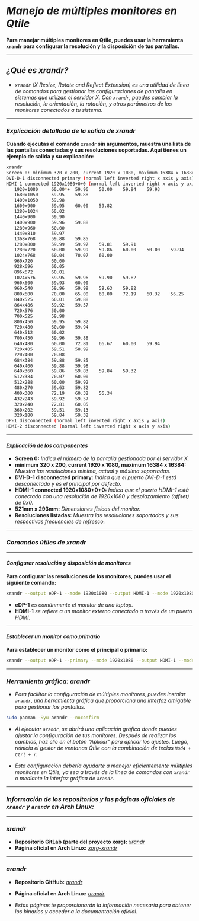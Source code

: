 <!-- Autor: Daniel Benjamin Perez Morales -->
<!-- GitHub: https://github.com/DanielBenjaminPerezMoralesDev13 -->
<!-- Gitlab: https://gitlab.com/DanielBenjaminPerezMoralesDev13 -->
<!-- Correo electrónico: danielperezdev@proton.me -->

# ***Manejo de múltiples monitores en Qtile***

**Para manejar múltiples monitores en Qtile, puedes usar la herramienta `xrandr` para configurar la resolución y la disposición de tus pantallas.**

---

## ***¿Qué es xrandr?***

- *`xrandr` (X Resize, Rotate and Reflect Extension) es una utilidad de línea de comandos para gestionar las configuraciones de pantalla en sistemas que utilizan el servidor X. Con `xrandr`, puedes cambiar la resolución, la orientación, la rotación, y otros parámetros de los monitores conectados a tu sistema.*

---

### ***Explicación detallada de la salida de xrandr***

**Cuando ejecutas el comando `xrandr` sin argumentos, muestra una lista de las pantallas conectadas y sus resoluciones soportadas. Aquí tienes un ejemplo de salida y su explicación:**

```bash
xrandr
Screen 0: minimum 320 x 200, current 1920 x 1080, maximum 16384 x 16384
DVI-D-1 disconnected primary (normal left inverted right x axis y axis)
HDMI-1 connected 1920x1080+0+0 (normal left inverted right x axis y axis) 521mm x 293mm
   1920x1080     60.00*+  59.96    50.00    59.94    59.93  
   1680x1050     59.95    59.88  
   1400x1050     59.98  
   1600x900      59.95    60.00    59.82  
   1280x1024     60.02  
   1440x900      59.90  
   1400x900      59.96    59.88  
   1280x960      60.00  
   1440x810      59.97  
   1368x768      59.88    59.85  
   1280x800      59.99    59.97    59.81    59.91  
   1280x720      60.00    59.99    59.86    60.00    50.00    59.94    59.74  
   1024x768      60.04    70.07    60.00  
   960x720       60.00  
   928x696       60.05  
   896x672       60.01  
   1024x576      59.95    59.96    59.90    59.82  
   960x600       59.93    60.00  
   960x540       59.96    59.99    59.63    59.82  
   800x600       70.00    65.00    60.00    72.19    60.32    56.25  
   840x525       60.01    59.88  
   864x486       59.92    59.57  
   720x576       50.00  
   700x525       59.98  
   800x450       59.95    59.82  
   720x480       60.00    59.94  
   640x512       60.02  
   700x450       59.96    59.88  
   640x480       60.00    72.81    66.67    60.00    59.94  
   720x405       59.51    58.99  
   720x400       70.08  
   684x384       59.88    59.85  
   640x400       59.88    59.98  
   640x360       59.86    59.83    59.84    59.32  
   512x384       70.07    60.00  
   512x288       60.00    59.92  
   480x270       59.63    59.82  
   400x300       72.19    60.32    56.34  
   432x243       59.92    59.57  
   320x240       72.81    60.05  
   360x202       59.51    59.13  
   320x180       59.84    59.32  
DP-1 disconnected (normal left inverted right x axis y axis)
HDMI-2 disconnected (normal left inverted right x axis y axis)
```

---

#### ***Explicación de los componentes***

- **Screen 0:** *Indica el número de la pantalla gestionada por el servidor X.*
- **minimum 320 x 200, current 1920 x 1080, maximum 16384 x 16384:** *Muestra las resoluciones mínima, actual y máxima soportadas.*
- **DVI-D-1 disconnected primary:** *Indica que el puerto DVI-D-1 está desconectado y es el principal por defecto.*
- **HDMI-1 connected 1920x1080+0+0:** *Indica que el puerto HDMI-1 está conectado con una resolución de 1920x1080 y desplazamiento (offset) de 0x0.*
- **521mm x 293mm:** *Dimensiones físicas del monitor.*
- **Resoluciones listadas:** *Muestra las resoluciones soportadas y sus respectivas frecuencias de refresco.*

---

### ***Comandos útiles de xrandr***

---

#### ***Configurar resolución y disposición de monitores***

**Para configurar las resoluciones de los monitores, puedes usar el siguiente comando:**

```bash
xrandr --output eDP-1 --mode 1920x1080 --output HDMI-1 --mode 1920x1080
```

- **eDP-1** *es comúnmente el monitor de una laptop.*
- **HDMI-1** *se refiere a un monitor externo conectado a través de un puerto HDMI.*

---

#### ***Establecer un monitor como primario***

**Para establecer un monitor como el principal o primario:**

```bash
xrandr --output eDP-1 --primary --mode 1920x1080 --output HDMI-1 --mode 1920x1080
```

---

### ***Herramienta gráfica: arandr***

- *Para facilitar la configuración de múltiples monitores, puedes instalar `arandr`, una herramienta gráfica que proporciona una interfaz amigable para gestionar las pantallas.*

```bash
sudo pacman -Syu arandr --noconfirm
```

- *Al ejecutar `arandr`, se abrirá una aplicación gráfica donde puedes ajustar la configuración de tus monitores. Después de realizar los cambios, haz clic en el botón "Aplicar" para aplicar los ajustes. Luego, reinicia el gestor de ventanas Qtile con la combinación de teclas `Mod4 + Ctrl + r`.*

- *Esta configuración debería ayudarte a manejar eficientemente múltiples monitores en Qtile, ya sea a través de la línea de comandos con `xrandr` o mediante la interfaz gráfica de `arandr`.*

---

### ***Información de los repositorios y las páginas oficiales de `xrandr` y `arandr` en Arch Linux:***

---

### ***xrandr***

- **Repositorio GitLab (parte del proyecto xorg):** *[xrandr](https://gitlab.freedesktop.org/xorg/app/xrandr "https://gitlab.freedesktop.org/xorg/app/xrandr")*
- **Página oficial en Arch Linux:** *[xorg-xrandr](https://archlinux.org/packages/extra/x86_64/xorg-xrandr/ "https://archlinux.org/packages/extra/x86_64/xorg-xrandr/")*

---

### ***arandr***

- **Repositorio GitHub:** *[arandr](https://github.com/chrysn/arandr "https://github.com/chrysn/arandr")*
- **Página oficial en Arch Linux:** *[arandr](https://archlinux.org/packages/community/any/arandr/ "https://archlinux.org/packages/community/any/arandr/")*

- *Estas páginas te proporcionarán la información necesaria para obtener los binarios y acceder a la documentación oficial.*
